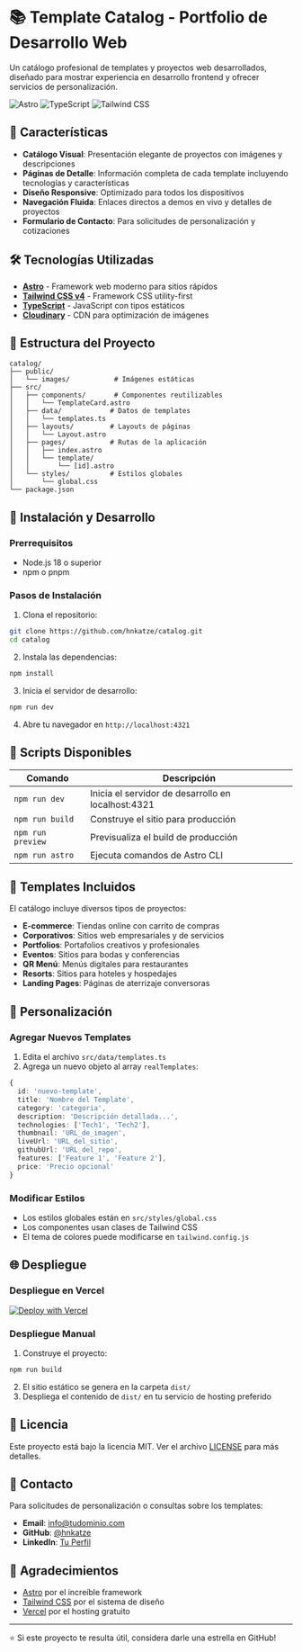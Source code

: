 # 📚 Template Catalog - Portfolio de Desarrollo Web

Un catálogo profesional de templates y proyectos web desarrollados, diseñado para mostrar experiencia en desarrollo frontend y ofrecer servicios de personalización.

![Astro](https://img.shields.io/badge/Astro-FF5D01?style=for-the-badge&logo=astro&logoColor=white)
![TypeScript](https://img.shields.io/badge/TypeScript-007ACC?style=for-the-badge&logo=typescript&logoColor=white)
![Tailwind CSS](https://img.shields.io/badge/Tailwind_CSS-38B2AC?style=for-the-badge&logo=tailwind-css&logoColor=white)

## 🚀 Características

- **Catálogo Visual**: Presentación elegante de proyectos con imágenes y descripciones
- **Páginas de Detalle**: Información completa de cada template incluyendo tecnologías y características
- **Diseño Responsive**: Optimizado para todos los dispositivos
- **Navegación Fluida**: Enlaces directos a demos en vivo y detalles de proyectos
- **Formulario de Contacto**: Para solicitudes de personalización y cotizaciones

## 🛠️ Tecnologías Utilizadas

- **[Astro](https://astro.build/)** - Framework web moderno para sitios rápidos
- **[Tailwind CSS v4](https://tailwindcss.com/)** - Framework CSS utility-first
- **[TypeScript](https://www.typescriptlang.org/)** - JavaScript con tipos estáticos
- **[Cloudinary](https://cloudinary.com/)** - CDN para optimización de imágenes

## 📂 Estructura del Proyecto

```
catalog/
├── public/
│   └── images/           # Imágenes estáticas
├── src/
│   ├── components/       # Componentes reutilizables
│   │   └── TemplateCard.astro
│   ├── data/            # Datos de templates
│   │   └── templates.ts
│   ├── layouts/         # Layouts de páginas
│   │   └── Layout.astro
│   ├── pages/           # Rutas de la aplicación
│   │   ├── index.astro
│   │   └── template/
│   │       └── [id].astro
│   └── styles/          # Estilos globales
│       └── global.css
└── package.json
```

## 🚀 Instalación y Desarrollo

### Prerrequisitos

- Node.js 18 o superior
- npm o pnpm

### Pasos de Instalación

1. Clona el repositorio:
```bash
git clone https://github.com/hnkatze/catalog.git
cd catalog
```

2. Instala las dependencias:
```bash
npm install
```

3. Inicia el servidor de desarrollo:
```bash
npm run dev
```

4. Abre tu navegador en `http://localhost:4321`

## 📜 Scripts Disponibles

| Comando | Descripción |
|---------|-------------|
| `npm run dev` | Inicia el servidor de desarrollo en localhost:4321 |
| `npm run build` | Construye el sitio para producción |
| `npm run preview` | Previsualiza el build de producción |
| `npm run astro` | Ejecuta comandos de Astro CLI |

## 🎨 Templates Incluidos

El catálogo incluye diversos tipos de proyectos:

- **E-commerce**: Tiendas online con carrito de compras
- **Corporativos**: Sitios web empresariales y de servicios
- **Portfolios**: Portafolios creativos y profesionales
- **Eventos**: Sitios para bodas y conferencias
- **QR Menú**: Menús digitales para restaurantes
- **Resorts**: Sitios para hoteles y hospedajes
- **Landing Pages**: Páginas de aterrizaje conversoras

## 🔧 Personalización

### Agregar Nuevos Templates

1. Edita el archivo `src/data/templates.ts`
2. Agrega un nuevo objeto al array `realTemplates`:

```typescript
{
  id: 'nuevo-template',
  title: 'Nombre del Template',
  category: 'categoria',
  description: 'Descripción detallada...',
  technologies: ['Tech1', 'Tech2'],
  thumbnail: 'URL_de_imagen',
  liveUrl: 'URL_del_sitio',
  githubUrl: 'URL_del_repo',
  features: ['Feature 1', 'Feature 2'],
  price: 'Precio opcional'
}
```

### Modificar Estilos

- Los estilos globales están en `src/styles/global.css`
- Los componentes usan clases de Tailwind CSS
- El tema de colores puede modificarse en `tailwind.config.js`

## 🌐 Despliegue

### Despliegue en Vercel

[![Deploy with Vercel](https://vercel.com/button)](https://vercel.com/new/clone?repository-url=https://github.com/hnkatze/catalog)

### Despliegue Manual

1. Construye el proyecto:
```bash
npm run build
```

2. El sitio estático se genera en la carpeta `dist/`
3. Despliega el contenido de `dist/` en tu servicio de hosting preferido

## 📝 Licencia

Este proyecto está bajo la licencia MIT. Ver el archivo [LICENSE](LICENSE) para más detalles.

## 🤝 Contacto

Para solicitudes de personalización o consultas sobre los templates:

- **Email**: info@tudominio.com
- **GitHub**: [@hnkatze](https://github.com/hnkatze)
- **LinkedIn**: [Tu Perfil](https://linkedin.com/in/tuperfil)

## 🙏 Agradecimientos

- [Astro](https://astro.build/) por el increíble framework
- [Tailwind CSS](https://tailwindcss.com/) por el sistema de diseño
- [Vercel](https://vercel.com/) por el hosting gratuito

---

⭐ Si este proyecto te resulta útil, considera darle una estrella en GitHub!